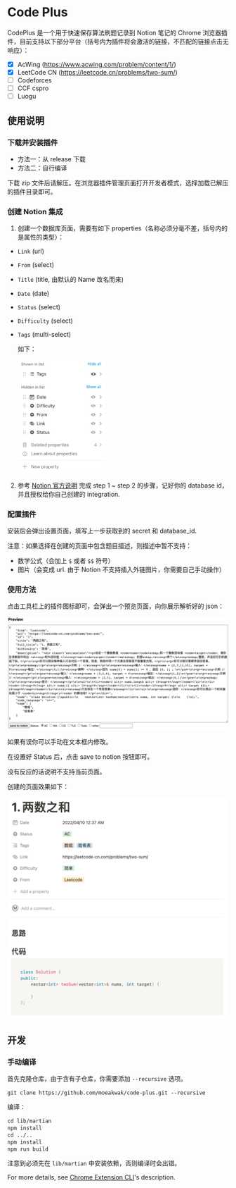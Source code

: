 # Code Plus

CodePlus 是一个用于快速保存算法刷题记录到 Notion 笔记的 Chrome 浏览器插件，目前支持以下部分平台（括号内为插件将会激活的链接，不匹配的链接点击无响应）：

- [x] AcWing (https://www.acwing.com/problem/content/1/)
- [x] LeetCode CN (https://leetcode.cn/problems/two-sum/)
- [ ] Codeforces
- [ ] CCF cspro
- [ ] Luogu

## 使用说明

### 下载并安装插件

- 方法一：从 release 下载
- 方法二：自行编译

下载 zip 文件后请解压。在浏览器插件管理页面打开开发者模式，选择加载已解压的插件目录即可。

### 创建 Notion 集成

1. 创建一个数据库页面，需要有如下 properties（名称必须分毫不差，括号内的是属性的类型）：

- `Link` (url)
- `From` (select)
- `Title` (title, 由默认的 Name 改名而来)
- `Date` (date)
- `Status` (select)
- `Difficulty` (select)
- `Tags` (multi-select)

  如下：

  <img src="assets//properties.png" alt="properties" style="width:200px;" />

2. 参考 [Notion 官方说明](https://developers.notion.com/docs/getting-started#getting-started) 完成 step 1 ~ step 2 的步骤，记好你的 database id，并且授权给你自己创建的 integration.

### 配置插件

安装后会弹出设置页面，填写上一步获取到的 secret 和 database_id.

注意：如果选择在创建的页面中包含题目描述，则描述中暂不支持：

- 数学公式（会加上 `$` 或者 `$$` 符号）
- 图片（会变成 url. 由于 Notion 不支持插入外链图片，你需要自己手动操作）

### 使用方法

点击工具栏上的插件图标即可，会弹出一个预览页面，向你展示解析好的 json：

![preview](assets//preview.png)

如果有误你可以手动在文本框内修改。

在设置好 Status 后，点击 save to notion 按钮即可。

没有反应的话说明不支持当前页面。

创建的页面效果如下：

<img src="assets//notion-page.png" alt="notion-page.png" style="width: 500px;" />

## 开发

### 手动编译

首先克隆仓库，由于含有子仓库，你需要添加 `--recursive` 选项。

```
git clone https://github.com/moeakwak/code-plus.git --recursive
```

编译：

```
cd lib/martian
npm install
cd ../..
npm install
npm run build
```

注意到必须先在 `lib/martian` 中安装依赖，否则编译时会出错。

For more details, see [Chrome Extension CLI](https://github.com/dutiyesh/chrome-extension-cli)'s description.

